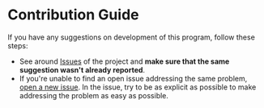 # Contribution Guide

If you have any suggestions on development of this program, follow these steps:

* See around [Issues](https://gitlab.com/dominiksalvet/ux430ua-jack-volume/issues) of the project and **make sure that the same suggestion wasn't already reported**.
* If you're unable to find an open issue addressing the same problem, [open a new issue](https://gitlab.com/dominiksalvet/ux430ua-jack-volume/issues/new). In the issue, try to be as explicit as possible to make addressing the problem as easy as possible.
